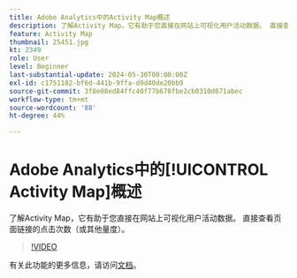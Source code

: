 ```yaml
---
title: Adobe Analytics中的Activity Map概述
description: 了解Activity Map，它有助于您直接在网站上可视化用户活动数据。 直接查看页面链接的点击次数（或其他量度）。
feature: Activity Map
thumbnail: 25451.jpg
kt: 2349
role: User
level: Beginner
last-substantial-update: 2024-05-30T00:00:00Z
exl-id: c1751182-bf6d-441b-9ffa-d9d40de20bb9
source-git-commit: 3f8e08ed84ffc40f77b678fbe2cb0310d671abec
workflow-type: tm+mt
source-wordcount: '88'
ht-degree: 44%

---
```


# Adobe Analytics中的[!UICONTROL Activity Map]概述

了解Activity Map，它有助于您直接在网站上可视化用户活动数据。 直接查看页面链接的点击次数（或其他量度）。

>[!VIDEO](https://video.tv.adobe.com/v/25451/?quality=12&learn=on)

有关此功能的更多信息，请访问[文档](https://experienceleague.adobe.com/en/docs/analytics/analyze/activity-map/activity-map)。
